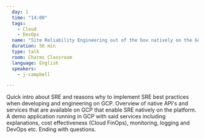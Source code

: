 ```yaml
---
  day: 1
  time: "14:00"
  tags:
    - Cloud
    - DevOps
  name: "Site Reliability Engineering out of the box natively on the Google Cloud Platform."
  duration: 50 min
  type: talk
  room: Charms Classroom
  language: English
  speakers:
    - j-campbell

---
```

Quick intro about SRE and reasons why to implement SRE best practices when developing and engineering on GCP. Overview of native API's and services that are available on GCP that enable SRE natively on the platform. A demo application running in GCP with said services including explanations, cost effectiveness (Cloud FinOps), monitoring, logging and DevOps etc. Ending with questions.
  